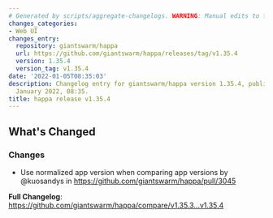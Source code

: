 ```yaml
---
# Generated by scripts/aggregate-changelogs. WARNING: Manual edits to this files will be overwritten.
changes_categories:
- Web UI
changes_entry:
  repository: giantswarm/happa
  url: https://github.com/giantswarm/happa/releases/tag/v1.35.4
  version: 1.35.4
  version_tag: v1.35.4
date: '2022-01-05T08:35:03'
description: Changelog entry for giantswarm/happa version 1.35.4, published on 05
  January 2022, 08:35.
title: happa release v1.35.4
---
```


<!-- Release notes generated using configuration in .github/release.yml at master -->

## What's Changed
### Changes
* Use normalized app version when comparing app versions by @kuosandys in https://github.com/giantswarm/happa/pull/3045


**Full Changelog**: https://github.com/giantswarm/happa/compare/v1.35.3...v1.35.4
